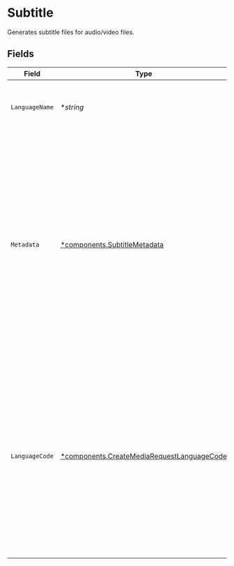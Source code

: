 # Subtitle

Generates subtitle files for audio/video files.



## Fields

| Field                                                                                                                                                                                                                                                                      | Type                                                                                                                                                                                                                                                                       | Required                                                                                                                                                                                                                                                                   | Description                                                                                                                                                                                                                                                                | Example                                                                                                                                                                                                                                                                    |
| -------------------------------------------------------------------------------------------------------------------------------------------------------------------------------------------------------------------------------------------------------------------------- | -------------------------------------------------------------------------------------------------------------------------------------------------------------------------------------------------------------------------------------------------------------------------- | -------------------------------------------------------------------------------------------------------------------------------------------------------------------------------------------------------------------------------------------------------------------------- | -------------------------------------------------------------------------------------------------------------------------------------------------------------------------------------------------------------------------------------------------------------------------- | -------------------------------------------------------------------------------------------------------------------------------------------------------------------------------------------------------------------------------------------------------------------------- |
| `LanguageName`                                                                                                                                                                                                                                                             | **string*                                                                                                                                                                                                                                                                  | :heavy_minus_sign:                                                                                                                                                                                                                                                         | Name of the language in which the subtitles will be generated.<br/>                                                                                                                                                                                                        | english                                                                                                                                                                                                                                                                    |
| `Metadata`                                                                                                                                                                                                                                                                 | [*components.SubtitleMetadata](../../models/components/subtitlemetadata.md)                                                                                                                                                                                                | :heavy_minus_sign:                                                                                                                                                                                                                                                         | You can search for videos with specific key-value pairs using metadata, when you tag a video in "key" : "value" pairs. Dynamic Metadata allows you to define a key that allows any value pair. You can have a maximum of 255 characters and up to 10 entries are allowed.<br/> | {<br/>"key1": "value1"<br/>}                                                                                                                                                                                                                                               |
| `LanguageCode`                                                                                                                                                                                                                                                             | [*components.CreateMediaRequestLanguageCode](../../models/components/createmediarequestlanguagecode.md)                                                                                                                                                                    | :heavy_minus_sign:                                                                                                                                                                                                                                                         | Language codes are concise, standardized symbols that denote languages, utilizing either two or three characters for identification. The language code must be compliant with the BCP 47 standard to ensure compatibility. (for text only).<br/>                           | en                                                                                                                                                                                                                                                                         |